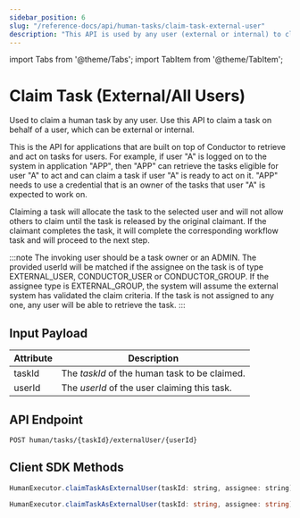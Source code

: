 ```yaml
---
sidebar_position: 6
slug: "/reference-docs/api/human-tasks/claim-task-external-user"
description: "This API is used by any user (external or internal) to claim a Human task."
---
```


import Tabs from '@theme/Tabs'; import TabItem from '@theme/TabItem';

# Claim Task (External/All Users)

Used to claim a human task by any user. Use this API to claim a task on behalf of a user, which can be external or
internal.

This is the API for applications that are built on top of Conductor to retrieve and act on tasks for users. For example,
if user "A" is logged on to the system in application "APP", then "APP" can retrieve the tasks eligible for user "A" to
act and can claim a task if user "A" is ready to act on it. "APP" needs to use a credential that is an owner of the
tasks that user "A" is expected to work on.

Claiming a task will allocate the task to the selected user and will not allow others to claim until the task is released
by the original claimant. If the claimant completes the task, it will complete the corresponding workflow task and will
proceed to the next step.

:::note 
The invoking user should be a task owner or an ADMIN. The provided userId will be matched if the assignee on the
task is of type EXTERNAL_USER, CONDUCTOR_USER or CONDUCTOR_GROUP. If the assignee type is EXTERNAL_GROUP, the system
will assume the external system has validated the claim criteria. If the task is not assigned to any one, any user will be able to retrieve the task. 
:::

## Input Payload

| Attribute  | Description                                                |
|------------|------------------------------------------------------------| 
| taskId     | The *taskId* of the human task to be claimed. | 
| userId     | The *userId* of the user claiming this task.               | 

## API Endpoint

```
POST human/tasks/{taskId}/externalUser/{userId}
```

## Client SDK Methods

<Tabs>
<TabItem value="JavaScript" label="JavaScript">

```javascript
HumanExecutor.claimTaskAsExternalUser(taskId: string, assignee: string)
```

</TabItem>
<TabItem value="Typescript" label="Typescript">

```typescript
HumanExecutor.claimTaskAsExternalUser(taskId: string, assignee: string)
```

</TabItem>
</Tabs>
